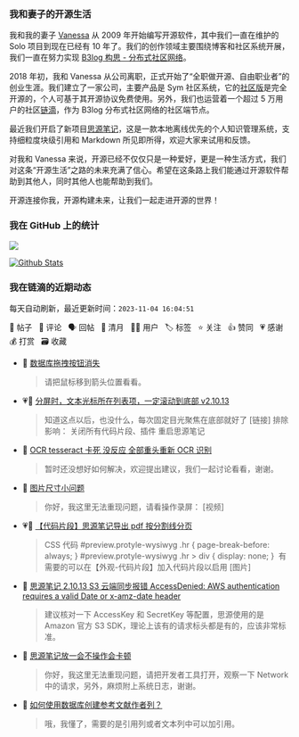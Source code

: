 ### 我和妻子的开源生活

我和我的妻子 [Vanessa](https://github.com/Vanessa219) 从 2009 年开始编写开源软件，其中我们一直在维护的 Solo 项目到现在已经有 10 年了。我们的创作领域主要围绕博客和社区系统开展，我们一直在努力实现 [B3log 构思 - 分布式社区网络](https://ld246.com/article/1546941897596)。

2018 年初，我和 Vanessa 从公司离职，正式开始了“全职做开源、自由职业者”的创业生涯。我们建立了一家公司，主要产品是 Sym 社区系统，它的[社区版](https://github.com/88250/symphony)是完全开源的，个人可基于其开源协议免费使用。另外，我们也运营着一个超过 5 万用户的社区[链滴](https://ld246.com)，作为 B3log 分布式社区网络的社区端节点。

最近我们开启了新项目[思源笔记](https://github.com/siyuan-note/siyuan)，这是一款本地离线优先的个人知识管理系统，支持细粒度块级引用和 Markdown 所见即所得，欢迎大家来试用和反馈。

对我和 Vanessa 来说，开源已经不仅仅只是一种爱好，更是一种生活方式，我们对这条“开源生活”之路的未来充满了信心。希望在这条路上我们能通过开源软件帮助到其他人，同时其他人也能帮助到我们。

开源连接你我，开源构建未来，让我们一起走进开源的世界！

### 我在 GitHub 上的统计

<a title="Hits" target="_blank" href="https://github.com/88250/88250"><img src="https://hits.b3log.org/88250/88250.svg"></a>

[![Github Stats](https://github-readme-stats.vercel.app/api?username=88250&theme=tokyonight&show_icons=true)](https://github.com/88250)

<!--events start -->

### 我在链滴的近期动态

每天自动刷新，最近更新时间：`2023-11-04 16:04:51`

📝 帖子 &nbsp; 💬 评论 &nbsp; 🗣 回帖 &nbsp; 🌙 清月 &nbsp; 👨‍💻 用户 &nbsp; 🏷️ 标签 &nbsp; ⭐️ 关注 &nbsp; 👍 赞同 &nbsp; 💗 感谢 &nbsp; 💰 打赏 &nbsp; 🗃 收藏

* 💬 [数据库拖拽按钮消失](https://ld246.com/article/1699077234816/comment/1699077843919#comments)

  > 请把鼠标移到箭头位置看看。
* 💗📝 [分屏时，文本光标所在列表项，一定滚动到底部 v2.10.13](https://ld246.com/article/1699067521542)

  > 知道这点以后，也没什么，每次固定目光聚焦在底部就好了 [链接] 排除影响： 关闭所有代码片段、插件 重启思源笔记
* 💬 [OCR tesseract  卡死 没反应 全部重头重新 OCR 识别](https://ld246.com/article/1699064798348/comment/1699065489563#comments)

  > 暂时还没想好如何解决，欢迎提出建议，我们一起讨论看看，谢谢。
* 💬 [图片尺寸小问题](https://ld246.com/article/1699023470136/comment/1699063155697#comments)

  > 你好，我这里无法重现问题，请看操作录屏： [视频]
* 💗📝 [【代码片段】思源笔记导出 pdf 按分割线分页](https://ld246.com/article/1699023624773)

  > CSS 代码 #preview.protyle-wysiwyg .hr { page-break-before: always; } #preview.protyle-wysiwyg .hr &gt; div { display: none; } ‍ 有需要的可以在【外观-代码片段】加入代码片段以启用 [图片]
* 💬 [思源笔记 2.10.13 S3 云端同步报错 AccessDenied: AWS authentication requires a valid Date or x-amz-date header](https://ld246.com/article/1699058751171/comment/1699059011854#comments)

  > 建议核对一下 AccessKey 和 SecretKey 等配置，思源使用的是 Amazon 官方 S3 SDK，理论上该有的请求标头都是有的，应该非常标准。
* 💬 [思源笔记放一会不操作会卡顿](https://ld246.com/article/1699030331656/comment/1699058640206#comments)

  > 你好，我这里无法重现问题，请把开发者工具打开，观察一下 Network 中的请求，另外，麻烦附上系统日志，谢谢。
* 💬 [如何使用数据库创建参考文献作者列？](https://ld246.com/article/1699010828847/comment/1699056721352#comments)

  > 哦，我懂了，需要的是引用列或者文本列中可以加引用。


<!--events end -->
